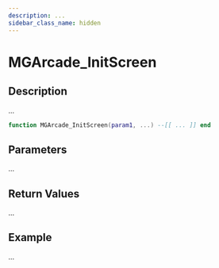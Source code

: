```yaml
---
description: ...
sidebar_class_name: hidden
---
```


# MGArcade_InitScreen

## Description

...

```lua
function MGArcade_InitScreen(param1, ...) --[[ ... ]] end
```

## Parameters

...

## Return Values

...

## Example

...

